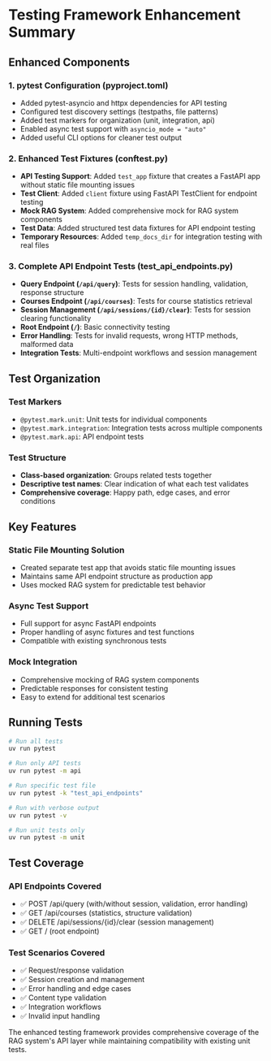 # Testing Framework Enhancement Summary

## Enhanced Components

### 1. pytest Configuration (pyproject.toml)
- Added pytest-asyncio and httpx dependencies for API testing
- Configured test discovery settings (testpaths, file patterns)
- Added test markers for organization (unit, integration, api)
- Enabled async test support with `asyncio_mode = "auto"`
- Added useful CLI options for cleaner test output

### 2. Enhanced Test Fixtures (conftest.py)
- **API Testing Support**: Added `test_app` fixture that creates a FastAPI app without static file mounting issues
- **Test Client**: Added `client` fixture using FastAPI TestClient for endpoint testing
- **Mock RAG System**: Added comprehensive mock for RAG system components
- **Test Data**: Added structured test data fixtures for API endpoint testing
- **Temporary Resources**: Added `temp_docs_dir` for integration testing with real files

### 3. Complete API Endpoint Tests (test_api_endpoints.py)
- **Query Endpoint (`/api/query`)**: Tests for session handling, validation, response structure
- **Courses Endpoint (`/api/courses`)**: Tests for course statistics retrieval
- **Session Management (`/api/sessions/{id}/clear`)**: Tests for session clearing functionality
- **Root Endpoint (`/`)**: Basic connectivity testing
- **Error Handling**: Tests for invalid requests, wrong HTTP methods, malformed data
- **Integration Tests**: Multi-endpoint workflows and session management

## Test Organization

### Test Markers
- `@pytest.mark.unit`: Unit tests for individual components
- `@pytest.mark.integration`: Integration tests across multiple components  
- `@pytest.mark.api`: API endpoint tests

### Test Structure
- **Class-based organization**: Groups related tests together
- **Descriptive test names**: Clear indication of what each test validates
- **Comprehensive coverage**: Happy path, edge cases, and error conditions

## Key Features

### Static File Mounting Solution
- Created separate test app that avoids static file mounting issues
- Maintains same API endpoint structure as production app
- Uses mocked RAG system for predictable test behavior

### Async Test Support
- Full support for async FastAPI endpoints
- Proper handling of async fixtures and test functions
- Compatible with existing synchronous tests

### Mock Integration
- Comprehensive mocking of RAG system components
- Predictable responses for consistent testing
- Easy to extend for additional test scenarios

## Running Tests

```bash
# Run all tests
uv run pytest

# Run only API tests
uv run pytest -m api

# Run specific test file
uv run pytest -k "test_api_endpoints"

# Run with verbose output
uv run pytest -v

# Run unit tests only
uv run pytest -m unit
```

## Test Coverage

### API Endpoints Covered
- ✅ POST /api/query (with/without session, validation, error handling)
- ✅ GET /api/courses (statistics, structure validation)
- ✅ DELETE /api/sessions/{id}/clear (session management)
- ✅ GET / (root endpoint)

### Test Scenarios Covered
- ✅ Request/response validation
- ✅ Session creation and management
- ✅ Error handling and edge cases
- ✅ Content type validation
- ✅ Integration workflows
- ✅ Invalid input handling

The enhanced testing framework provides comprehensive coverage of the RAG system's API layer while maintaining compatibility with existing unit tests.